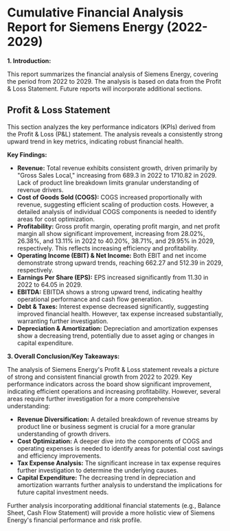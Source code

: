 # Cumulative Financial Analysis Report for Siemens Energy (2022-2029)

**1. Introduction:**

This report summarizes the financial analysis of Siemens Energy, covering the period from 2022 to 2029.  The analysis is based on data from the Profit & Loss Statement.  Future reports will incorporate additional sections.


## Profit & Loss Statement

This section analyzes the key performance indicators (KPIs) derived from the Profit & Loss (P&L) statement.  The analysis reveals a consistently strong upward trend in key metrics, indicating robust financial health.

**Key Findings:**

* **Revenue:** Total revenue exhibits consistent growth, driven primarily by "Gross Sales Local," increasing from 689.3 in 2022 to 1710.82 in 2029.  Lack of product line breakdown limits granular understanding of revenue drivers.
* **Cost of Goods Sold (COGS):** COGS increased proportionally with revenue, suggesting efficient scaling of production costs.  However, a detailed analysis of individual COGS components is needed to identify areas for cost optimization.
* **Profitability:** Gross profit margin, operating profit margin, and net profit margin all show significant improvement, increasing from 28.02%, 26.38%, and 13.11% in 2022 to 40.20%, 38.71%, and 29.95% in 2029, respectively.  This reflects increasing efficiency and profitability.
* **Operating Income (EBIT) & Net Income:** Both EBIT and net income demonstrate strong upward trends, reaching 662.27 and 512.39 in 2029, respectively.
* **Earnings Per Share (EPS):** EPS increased significantly from 11.30 in 2022 to 64.05 in 2029.
* **EBITDA:** EBITDA shows a strong upward trend, indicating healthy operational performance and cash flow generation.
* **Debt & Taxes:** Interest expense decreased significantly, suggesting improved financial health.  However, tax expense increased substantially, warranting further investigation.
* **Depreciation & Amortization:** Depreciation and amortization expenses show a decreasing trend, potentially due to asset aging or changes in capital expenditure.


**3. Overall Conclusion/Key Takeaways:**

The analysis of Siemens Energy's Profit & Loss statement reveals a picture of strong and consistent financial growth from 2022 to 2029.  Key performance indicators across the board show significant improvement, indicating efficient operations and increasing profitability.  However, several areas require further investigation for a more comprehensive understanding:

* **Revenue Diversification:** A detailed breakdown of revenue streams by product line or business segment is crucial for a more granular understanding of growth drivers.
* **Cost Optimization:**  A deeper dive into the components of COGS and operating expenses is needed to identify areas for potential cost savings and efficiency improvements.
* **Tax Expense Analysis:** The significant increase in tax expense requires further investigation to determine the underlying causes.
* **Capital Expenditure:** The decreasing trend in depreciation and amortization warrants further analysis to understand the implications for future capital investment needs.

Further analysis incorporating additional financial statements (e.g., Balance Sheet, Cash Flow Statement) will provide a more holistic view of Siemens Energy's financial performance and risk profile.